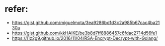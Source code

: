 # refer:
- https://gist.github.com/miguelmota/3ea9286bd1d3c2a985b67cac4ba2130a
- https://gist.github.com/kkHAIKE/be3b8d7ff8886457c6fdac2714d56fe1
- https://l1z2g9.github.io/2016/11/04/RSA-Encrypt-Decrypt-with-Golang/